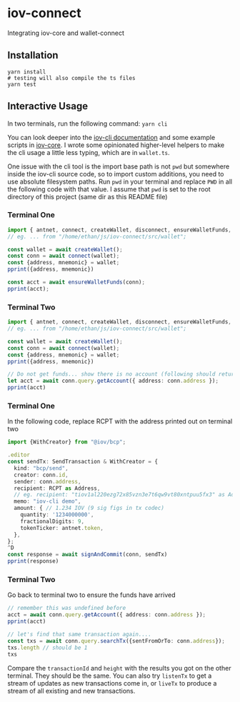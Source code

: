 # iov-connect

Integrating iov-core and wallet-connect

## Installation

```shell
yarn install
# testing will also compile the ts files
yarn test
```

## Interactive Usage

In two terminals, run the following command: `yarn cli`

You can look deeper into the [iov-cli documentation](https://github.com/iov-one/iov-core/blob/master/packages/iov-cli/README.md)
and some example scripts in [iov-core](https://github.com/iov-one/iov-core/blob/master/packages/iov-core/README.md).
I wrote some opinionated higher-level helpers to make the cli usage a little less typing, which are in `wallet.ts`.

One issue with the cli tool is the import base path is not `pwd` but somewhere inside the iov-cli source code, so
to import custom additions, you need to use absolute filesystem paths. Run `pwd` in your terminal and
replace `PWD` in all the following code with that value. I assume that `pwd` is set to the root directory of this project
(same dir as this README file)

### Terminal One

```ts
import { antnet, connect, createWallet, disconnect, ensureWalletFunds, pprint, signAndCommit } from "PWD/src/wallet";
// eg. ... from "/home/ethan/js/iov-connect/src/wallet";

const wallet = await createWallet();
const conn = await connect(wallet);
const {address, mnemonic} = wallet;
pprint({address, mnemonic})

const acct = await ensureWalletFunds(conn);
pprint(acct);
```

### Terminal Two

```ts
import { antnet, connect, createWallet, disconnect, ensureWalletFunds, pprint, signAndCommit } from "PWD/src/wallet";
// eg. ... from "/home/ethan/js/iov-connect/src/wallet";

const wallet = await createWallet();
const conn = await connect(wallet);
const {address, mnemonic} = wallet;
pprint({address, mnemonic})

// Do not get funds... show there is no account (following should return `undefined`)
let acct = await conn.query.getAccount({ address: conn.address });
pprint(acct)
```

### Terminal One

In the following code, replace RCPT with the address printed out on terminal two

```ts
import {WithCreator} from "@iov/bcp";

.editor
const sendTx: SendTransaction & WithCreator = {
  kind: "bcp/send",
  creator: conn.id,
  sender: conn.address,
  recipient: RCPT as Address,
  // eg. recipient: "tiov1al220ezg72x85vzn3e7t6qw9vt80xntpuu5fx3" as Address,
  memo: "iov-cli demo",
  amount: { // 1.234 IOV (9 sig figs in tx codec)
    quantity: '1234000000',
    fractionalDigits: 9,
    tokenTicker: antnet.token,
  },
};
^D
const response = await signAndCommit(conn, sendTx)
pprint(response)
```

### Terminal Two

Go back to terminal two to ensure the funds have arrived

```ts
// remember this was undefined before
acct = await conn.query.getAccount({ address: conn.address });
pprint(acct)

// let's find that same transaction again....
const txs = await conn.query.searchTx({sentFromOrTo: conn.address});
txs.length // should be 1
txs
```

Compare the `transactionId` and `height` with the results you got on the other terminal. They should be the same.
You can also try `listenTx` to get a stream of updates as new transactions come in, or `liveTx` to produce a stream
of all existing and new transactions.
